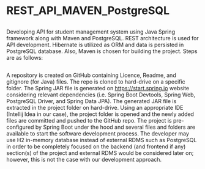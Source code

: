 # REST_API_MAVEN_PostgreSQL
##
Developing API for student management system using Java Spring framework along with Maven and PostgreSQL. 
REST architecture is used for API development.
Hibernate is utilized as ORM and data is persisted in PostgreSQL database.
Also, Maven is chosen for building the project. Steps are as follows:
##
A repository is created on GitHub containing Licence, Readme, and gitignore (for Java) files.
The repo is cloned to hard-drive on a specific folder.
The Spring JAR file is generated on https://start.spring.io website considering relevant
  dependencies (i.e. Spring Boot Devtools,
Spring Web, PostgreSQL Driver, and Spring Data JPA).
The generated JAR file is extracted in the project folder on hard-drive.
Using an appropriate IDE (Intellij Idea in our case), the project folder is opened and the newly added
  files are committed and pushed to the GitHub repo.
The project is pre-configured by Spring Boot under the hood and several files and folders are available 
  to start the software development process.
The developer may use H2 in-memory database instead of external RDMS such as PostgreSQL in order to be
  completely focused on the backend (and frontend if any) section(s) of the project and external RDMS 
  would be considered later on; however, this is not the case with our development approach.


